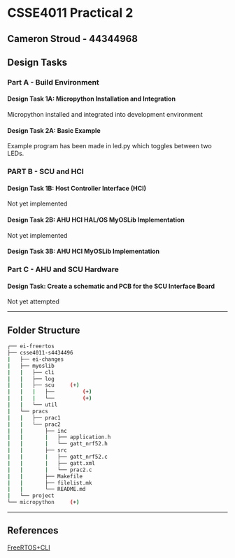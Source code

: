 # CSSE4011 Practical 2

## Cameron Stroud - 44344968

## Design Tasks

### Part A - Build Environment

#### Design Task 1A: Micropython Installation and Integration

Micropython installed and integrated into development environment

#### Design Task 2A: Basic Example

Example program has been made in led.py which toggles between two LEDs.  

### PART B - SCU and HCI

#### Design Task 1B: Host Controller Interface (HCI)

Not yet implemented

#### Design Task 2B: AHU HCI HAL/OS MyOSLib Implementation

Not yet implemented

#### Design Task 3B: AHU HCI MyOSLib Implementation



### Part C - AHU and SCU Hardware

#### Design Task: Create a schematic and PCB for the SCU Interface Board

Not yet attempted  

---

## Folder Structure

```bash
┌── ei-freertos
├── csse4011-s4434496
|   ├── ei-changes
|   ├── myoslib
|   |   ├── cli
|   |   ├── log
|   |   ├── scu     (+)
|   |   |   ├──         (+)
|   |   |   └──         (+)
|   |   └── util
|   └── pracs
|   |   ├── prac1
|   |   └── prac2
|   |       ├── inc
|   |       |   ├── application.h
|   |       |   └── gatt_nrf52.h
|   |       ├── src
|   |       |   ├── gatt_nrf52.c
|   |       |   ├── gatt.xml
|   |       |   └── prac2.c
|   |       ├── Makefile
|   |       ├── filelist.mk
|   |       └── README.md
|   └── project
└── micropython     (+)
```

---

## References

[FreeRTOS+CLI](https://www.freertos.org/FreeRTOS-Plus/FreeRTOS_Plus_CLI/Download_FreeRTOS_Plus_CLI.html)